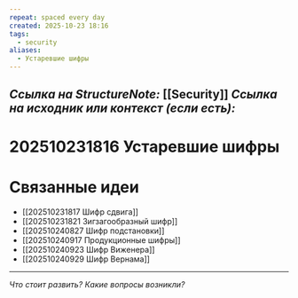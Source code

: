 ```yaml
---
repeat: spaced every day
created: 2025-10-23 18:16
tags:
  - security
aliases:
  - Устаревшие шифры
---
```

*Ссылка на StructureNote:* [[Security]]
*Ссылка на исходник или контекст (если есть):*
-

# 202510231816 Устаревшие шифры


# Связанные идеи

- [[202510231817 Шифр сдвига]] 
- [[202510231821 Зигзагообразный шифр]] 
- [[202510240827 Шифр подстановки]] 
- [[202510240917 Продукционные шифры]] 
- [[202510240923 Шифр Виженера]] 
- [[202510240929 Шифр Вернама]] 

---

*Что стоит развить? Какие вопросы возникли?*
